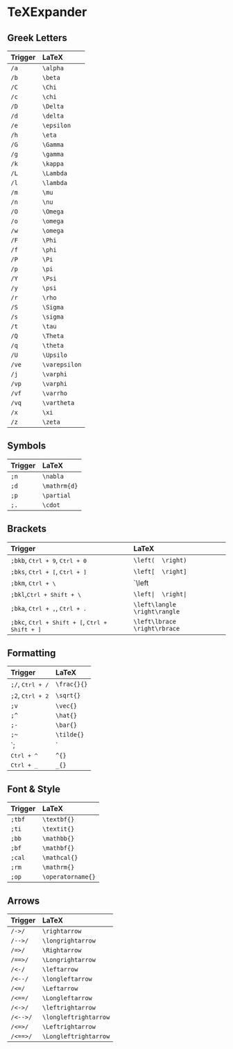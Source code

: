 # TeXExpander

## Greek Letters

| Trigger | LaTeX         |
| :------ | :------------ |
| `/a`    | `\alpha`      |
| `/b`    | `\beta`       |
| `/C`    | `\Chi`        |
| `/c`    | `\chi`        |
| `/D`    | `\Delta`      |
| `/d`    | `\delta`      |
| `/e`    | `\epsilon`    |
| `/h`    | `\eta`        |
| `/G`    | `\Gamma`      |
| `/g`    | `\gamma`      |
| `/k`    | `\kappa`      |
| `/L`    | `\Lambda`     |
| `/l`    | `\lambda`     |
| `/m`    | `\mu`         |
| `/n`    | `\nu`         |
| `/O`    | `\Omega`      |
| `/o`    | `\omega`      |
| `/w`    | `\omega`      |
| `/F`    | `\Phi`        |
| `/f`    | `\phi`        |
| `/P`    | `\Pi`         |
| `/p`    | `\pi`         |
| `/Y`    | `\Psi`        |
| `/y`    | `\psi`        |
| `/r`    | `\rho`        |
| `/S`    | `\Sigma`      |
| `/s`    | `\sigma`      |
| `/t`    | `\tau`        |
| `/Q`    | `\Theta`      |
| `/q`    | `\theta`      |
| `/U`    | `\Upsilo`     |
| `/ve`   | `\varepsilon` |
| `/j`    | `\varphi`     |
| `/vp`   | `\varphi`     |
| `/vf`   | `\varrho`     |
| `/vq`   | `\vartheta`   |
| `/x`    | `\xi`         |
| `/z`    | `\zeta`       |

## Symbols

| Trigger | LaTeX        |
| :------ | :----------- |
| `;n`    | `\nabla`     |
| `;d`    | `\mathrm{d}` |
| `;p`    | `\partial`   |
| `;.`    | `\cdot`      |

## Brackets

| Trigger                                                      | LaTeX                         |
| :----------------------------------------------------------- | :---------------------------- |
| `;bkb`, <kbd>Ctrl + 9</kbd>, <kbd>Ctrl + 0</kbd>             | `\left(  \right)`             |
| `;bks`, <kbd>Ctrl + [</kbd>, <kbd>Ctrl + ]</kbd>             | `\left[  \right]`             |
| `;bkm`, <kbd>Ctrl + \\</kbd>                                 | `\left|  \right|`             |
| `;bkl`,<kbd>Ctrl + Shift + \\</kbd>                          | `\left\|  \right\|`           |
| `;bka`, <kbd>Ctrl + ,</kbd>, <kbd>Ctrl + .</kbd>             | `\left\langle  \right\rangle` |
| `;bkc`, <kbd>Ctrl + Shift + [</kbd>, <kbd>Ctrl + Shift + ]</kbd> | `\left\lbrace  \right\rbrace` |

## Formatting

| Trigger                   | LaTeX                |
| :------------------------ | :------------------- |
| `;/`, <kbd>Ctrl + /</kbd> | `\frac{}{}`          |
| `;2`, <kbd>Ctrl + 2</kbd> | `\sqrt{}`            |
| `;v`                      | `\vec{}`             |
| `;^`                      | `\hat{}`             |
| `;-`                      | `\bar{}`             |
| `;~`                      | `\tilde{}`           |
| `;|`                      | `\left.  \right|_{}` |
| <kbd>Ctrl + ^</kbd>       | `^{}`                |
| <kbd>Ctrl + _</kbd>       | `_{}`                |

## Font & Style

| Trigger | LaTeX             |
| :------ | :---------------- |
| `;tbf`  | `\textbf{}`       |
| `;ti`   | `\textit{}`       |
| `;bb`   | `\mathbb{}`       |
| `;bf`   | `\mathbf{}`       |
| `;cal`  | `\mathcal{}`      |
| `;rm`   | `\mathrm{}`       |
| `;op`   | `\operatorname{}` |

## Arrows

| Trigger  | LaTeX                 |
| :------- | :-------------------- |
| `/->/`   | `\rightarrow`         |
| `/-->/`  | `\longrightarrow`     |
| `/=>/`   | `\Rightarrow`         |
| `/==>/`  | `\Longrightarrow`     |
| `/<-/`   | `\leftarrow`          |
| `/<--/`  | `\longleftarrow`      |
| `/<=/`   | `\Leftarrow`          |
| `/<==/`  | `\Longleftarrow`      |
| `/<->/`  | `\leftrightarrow`     |
| `/<-->/` | `\longleftrightarrow` |
| `/<=>/`  | `\Leftrightarrow`     |
| `/<==>/` | `\Longleftrightarrow` |
